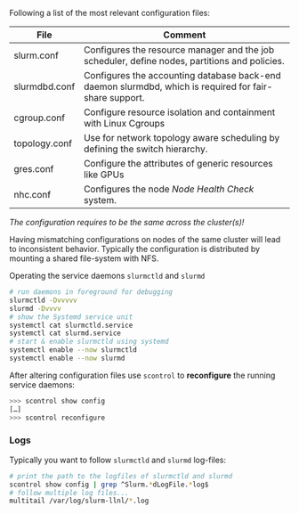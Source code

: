 Following a list of the most relevant configuration files:

File             | Comment
-----------------|-------------------------
slurm.conf       | Configures the resource manager and the job scheduler, define nodes, partitions and policies.
slurmdbd.conf    | Configures the accounting database back-end daemon slurmdbd, which is required for fair-share support.
cgroup.conf      | Configure resource isolation and containment with Linux Cgroups
topology.conf    | Use for network topology aware scheduling by defining the switch hierarchy.
gres.conf        | Configure the attributes of generic resources like GPUs
nhc.conf         | Configures the node _Node Health Check_ system.

_The configuration requires to be the same across the cluster(s)!_

Having mismatching configurations on nodes of the same cluster will lead to 
inconsistent behavior. Typically the configuration is distributed by mounting 
a shared file-system with NFS.

Operating the service daemons `slurmctld` and `slurmd`

```bash
# run daemons in foreground for debugging
slurmctld -Dvvvvv
slurmd -Dvvvv
# show the Systemd service unit
systemctl cat slurmctld.service 
systemctl cat slurmd.service 
# start & enable slurmctld using systemd
systemctl enable --now slurmctld
systemctl enable --now slurmd
```

After altering configuration files use `scontrol` to **reconfigure** the running
service daemons:

```bash
>>> scontrol show config
[…]
>>> scontrol reconfigure
```

### Logs

Typically you want to follow `slurmctld` and `slurmd` log-files:

```bash
# print the path to the logfiles of slurmctld and slurmd
scontrol show config | grep ^Slurm.*dLogFile.*log$
# follow multiple log files...
multitail /var/log/slurm-llnl/*.log
```

